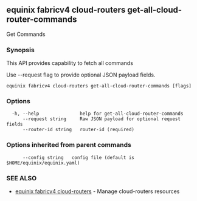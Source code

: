 ## equinix fabricv4 cloud-routers get-all-cloud-router-commands

Get Commands

### Synopsis

This API provides capability to fetch all commands

Use --request flag to provide optional JSON payload fields.

```
equinix fabricv4 cloud-routers get-all-cloud-router-commands [flags]
```

### Options

```
  -h, --help               help for get-all-cloud-router-commands
      --request string     Raw JSON payload for optional request fields
      --router-id string   router-id (required)
```

### Options inherited from parent commands

```
      --config string   config file (default is $HOME/equinix/equinix.yaml)
```

### SEE ALSO

* [equinix fabricv4 cloud-routers](equinix_fabricv4_cloud-routers.md)	 - Manage cloud-routers resources

